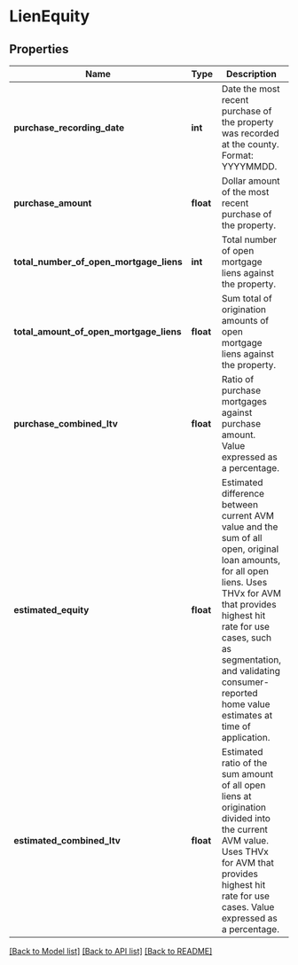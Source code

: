 # LienEquity

## Properties
Name | Type | Description | Notes
------------ | ------------- | ------------- | -------------
**purchase_recording_date** | **int** | Date the most recent purchase of the property was recorded at the county. Format: YYYYMMDD. | [optional] 
**purchase_amount** | **float** | Dollar amount of the most recent purchase of the property. | [optional] 
**total_number_of_open_mortgage_liens** | **int** | Total number of open mortgage liens against the property. | [optional] 
**total_amount_of_open_mortgage_liens** | **float** | Sum total of origination amounts of open mortgage liens against the property. | [optional] 
**purchase_combined_ltv** | **float** | Ratio of purchase mortgages against purchase amount. Value expressed as a percentage. | [optional] 
**estimated_equity** | **float** | Estimated difference between current AVM value and the sum of all open, original loan amounts, for all open liens.  Uses THVx for AVM that provides highest hit rate for use cases, such as segmentation, and validating consumer-reported home value estimates at time of application. | [optional] 
**estimated_combined_ltv** | **float** | Estimated ratio of the sum amount of all open liens at origination divided into the current AVM value. Uses THVx for AVM that provides highest hit rate for use cases. Value expressed as a percentage. | [optional] 

[[Back to Model list]](../../README.md#documentation-for-models) [[Back to API list]](../../README.md#documentation-for-api-endpoints) [[Back to README]](../../README.md)

